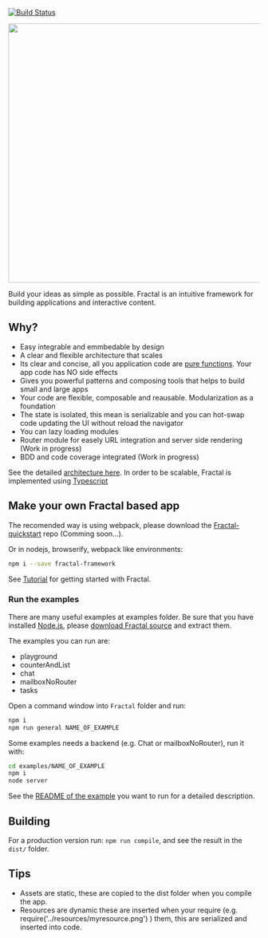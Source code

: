 [![Build Status](https://travis-ci.org/fractalPlatform/Fractal.svg?branch=master)](https://travis-ci.org/fractalPlatform/Fractal)

<img src="https://github.com/fractalPlatform/Fractal/blob/master/assets/fractaltexto.png" width="520px">

Build your ideas as simple as possible. Fractal is an intuitive framework for building applications and interactive content.

## Why?

- Easy integrable and emmbedable by design
- A clear and flexible architecture that scales
- Its clear and concise, all you application code are [pure functions](https://en.wikipedia.org/wiki/Pure_function). Your app code has NO side effects
- Gives you powerful patterns and composing tools that helps to build small and large apps
- Your code are flexible, composable and reausable. Modularization as a foundation
- The state is isolated, this mean is serializable and you can hot-swap code updating the UI without reload the navigator
- You can lazy loading modules
- Router module for easely URL integration and server side rendering (Work in progress)
- BDD and code coverage integrated (Work in progress)

See the detailed [architecture here](https://github.com/fractalPlatform/Fractal/blob/master/docs/ARCHITECTURE.md). In order to be scalable, Fractal is implemented using [Typescript](https://www.typescriptlang.org/)

## Make your own Fractal based app

The recomended way is using webpack, please download the [Fractal-quickstart](https://github.com/fractalPlatform/Fractal-quickstart) repo (Comming soon...).

Or in nodejs, browserify, webpack like environments:

```bash
npm i --save fractal-framework
```

See [Tutorial](https://github.com/fractalPlatform/Fractal/blob/master/docs/tutorials/tutorial.md) for getting started with Fractal.

### Run the examples

There are many useful examples at examples folder. Be sure that you have installed [Node.js](https://nodejs.org/en/), please [download Fractal source](https://github.com/fractalPlatform/Fractal/archive/master.zip) and extract them.

The examples you can run are:

- playground
- counterAndList
- chat
- mailboxNoRouter
- tasks

Open a command window into `Fractal` folder and run:

```bash
npm i
npm run general NAME_OF_EXAMPLE
```

Some examples needs a backend (e.g. Chat or mailboxNoRouter), run it with:

```bash
cd examples/NAME_OF_EXAMPLE
npm i
node server
```

See the [README of the example](https://github.com/fractalPlatform/Fractal/tree/master/examples) you want to run for a detailed description.

## Building

For a production version run: `npm run compile`, and see the result in the `dist/` folder.

## Tips

- Assets are static, these are copied to the dist folder when you compile the app.
- Resources are dynamic these are inserted when your require (e.g. require('../resources/myresource.png') ) them, this are serialized and inserted into code.
